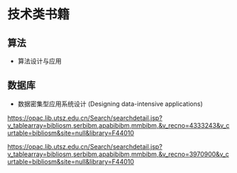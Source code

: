 # 技术类书籍

## 算法

- 算法设计与应用

## 数据库

- 数据密集型应用系统设计 (Designing data-intensive applications)

https://opac.lib.utsz.edu.cn/Search/searchdetail.jsp?v_tablearray=bibliosm,serbibm,apabibibm,mmbibm,&v_recno=4333243&v_curtable=bibliosm&site=null&library=F44010

https://opac.lib.utsz.edu.cn/Search/searchdetail.jsp?v_tablearray=bibliosm,serbibm,apabibibm,mmbibm,&v_recno=3970900&v_curtable=bibliosm&site=null&library=F44010
